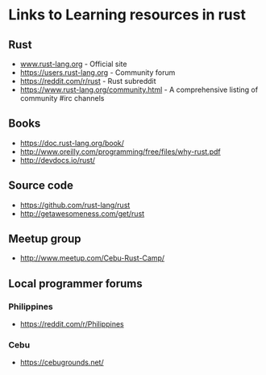 # Links to Learning resources in rust

## Rust
* www.rust-lang.org - Official site
* https://users.rust-lang.org - Community forum
* https://reddit.com/r/rust - Rust subreddit
* https://www.rust-lang.org/community.html - A comprehensive listing of community #irc channels

## Books

* https://doc.rust-lang.org/book/
* http://www.oreilly.com/programming/free/files/why-rust.pdf
* http://devdocs.io/rust/

## Source code

* https://github.com/rust-lang/rust
* http://getawesomeness.com/get/rust



## Meetup group

* http://www.meetup.com/Cebu-Rust-Camp/


## Local programmer forums

### Philippines
* https://reddit.com/r/Philippines

### Cebu
* https://cebugrounds.net/

